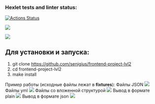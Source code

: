 ### Hexlet tests and linter status:
[![Actions Status](https://github.com/senigius/frontend-project-lvl2/workflows/hexlet-check/badge.svg)](https://github.com/senigius/frontend-project-lvl2/actions)

<a href="https://codeclimate.com/github/senigius/frontend-project-lvl2/maintainability"><img src="https://api.codeclimate.com/v1/badges/1412e5be6d48d7aa90b5/maintainability" /></a>

<a href="https://codeclimate.com/github/senigius/frontend-project-lvl2/test_coverage"><img src="https://api.codeclimate.com/v1/badges/1412e5be6d48d7aa90b5/test_coverage" /></a>

## Для установки и запуска:
1) git clone https://github.com/senigius/frontend-project-lvl2
2) cd frontend-project-lvl2
3) make install

Пример работы (исходные файлы лежат в __fixtures__):
Файлы JSON
<a href="https://asciinema.org/a/dgP7K6cEWbX2Nk6vQkESpRyND" target="_blank"><img src="https://asciinema.org/a/dgP7K6cEWbX2Nk6vQkESpRyND.svg" /></a>
Файлы yml
<a href="https://asciinema.org/a/gJro4xKUDDS2dF5qpUbf1SIBN" target="_blank"><img src="https://asciinema.org/a/gJro4xKUDDS2dF5qpUbf1SIBN.svg" /></a>
Файлы со вложенной структурой 
<a href="https://asciinema.org/a/8CUOFniSAtFVriCheFw0Zm93B" target="_blank"><img src="https://asciinema.org/a/8CUOFniSAtFVriCheFw0Zm93B.svg" /></a>
Вывод в формате plain
<a href="https://asciinema.org/a/56QKERcNVNcpPMj7EaMPjfMYX" target="_blank"><img src="https://asciinema.org/a/56QKERcNVNcpPMj7EaMPjfMYX.svg" /></a>
Вывод в формате json
<a href="https://asciinema.org/a/D5UmESANdHuw02AWbjV8GgsUp" target="_blank"><img src="https://asciinema.org/a/D5UmESANdHuw02AWbjV8GgsUp.svg" /></a>